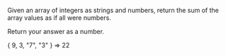 Given an array of integers as strings and numbers, return the sum of the array values as if all were numbers.

Return your answer as a number.

{ 9, 3, "7", "3" }   =>  22